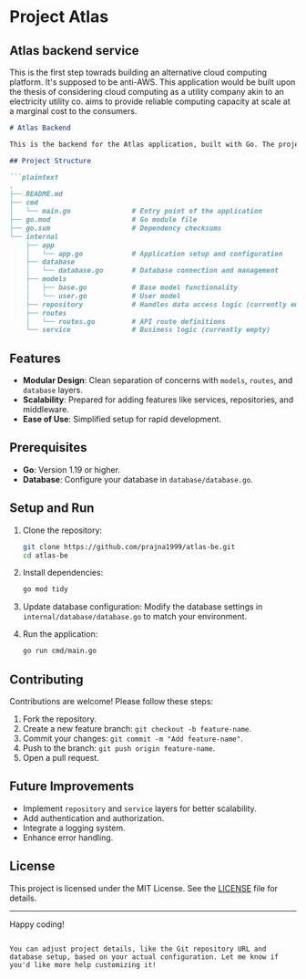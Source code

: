 # Project Atlas
## Atlas backend service

This is the first step towrads building an alternative cloud computing platform. It's supposed to be anti-AWS. This application would be built upon the thesis of considering cloud computing as a utility company akin to an electricity utility co. aims to provide reliable computing capacity at scale at a marginal cost to the consumers.

```markdown
# Atlas Backend

This is the backend for the Atlas application, built with Go. The project follows a modular structure and is designed to be scalable, maintainable, and easy to extend.

## Project Structure

```plaintext
.
├── README.md
├── cmd
│   └── main.go               # Entry point of the application
├── go.mod                    # Go module file
├── go.sum                    # Dependency checksums
└── internal
    ├── app
    │   └── app.go            # Application setup and configuration
    ├── database
    │   └── database.go       # Database connection and management
    ├── models
    │   ├── base.go           # Base model functionality
    │   └── user.go           # User model
    ├── repository            # Handles data access logic (currently empty)
    ├── routes
    │   └── routes.go         # API route definitions
    └── service               # Business logic (currently empty)
```

## Features

- **Modular Design**: Clean separation of concerns with `models`, `routes`, and `database` layers.
- **Scalability**: Prepared for adding features like services, repositories, and middleware.
- **Ease of Use**: Simplified setup for rapid development.

## Prerequisites

- **Go**: Version 1.19 or higher.
- **Database**: Configure your database in `database/database.go`.

## Setup and Run

1. Clone the repository:
   ```bash
   git clone https://github.com/prajna1999/atlas-be.git
   cd atlas-be
   ```

2. Install dependencies:
   ```bash
   go mod tidy
   ```

3. Update database configuration:
   Modify the database settings in `internal/database/database.go` to match your environment.

4. Run the application:
   ```bash
   go run cmd/main.go
   ```

## Contributing

Contributions are welcome! Please follow these steps:

1. Fork the repository.
2. Create a new feature branch: `git checkout -b feature-name`.
3. Commit your changes: `git commit -m "Add feature-name"`.
4. Push to the branch: `git push origin feature-name`.
5. Open a pull request.

## Future Improvements

- Implement `repository` and `service` layers for better scalability.
- Add authentication and authorization.
- Integrate a logging system.
- Enhance error handling.

## License

This project is licensed under the MIT License. See the [LICENSE](LICENSE) file for details.

---

Happy coding!
```

You can adjust project details, like the Git repository URL and database setup, based on your actual configuration. Let me know if you'd like more help customizing it!

